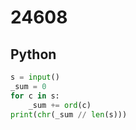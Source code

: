 # 24608

## Python

```python
s = input()
_sum = 0
for c in s:
    _sum += ord(c)
print(chr(_sum // len(s)))
```
